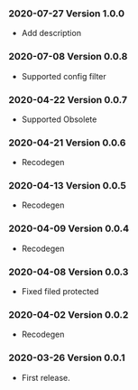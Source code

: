 ### 2020-07-27 Version 1.0.0
* Add description

### 2020-07-08 Version 0.0.8
* Supported config filter

### 2020-04-22 Version 0.0.7
  * Supported Obsolete

### 2020-04-21 Version 0.0.6
* Recodegen

### 2020-04-13 Version 0.0.5
* Recodegen

### 2020-04-09 Version 0.0.4
* Recodegen

### 2020-04-08 Version 0.0.3
* Fixed filed protected

### 2020-04-02 Version 0.0.2
* Recodegen

### 2020-03-26 Version 0.0.1
* First release.